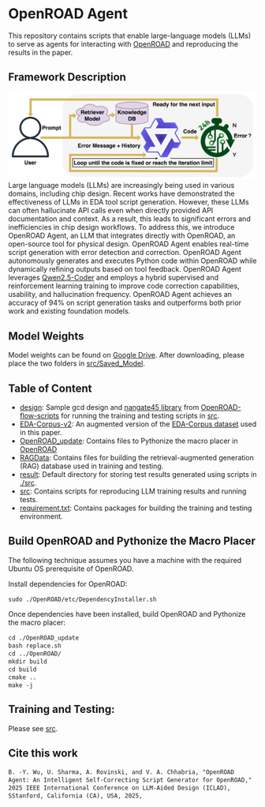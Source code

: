 # OpenROAD Agent
This repository contains scripts that enable large-language models (LLMs) to serve as agents for interacting with [OpenROAD](https://github.com/The-OpenROAD-Project/OpenROAD) and reproducing the results in the paper.

## Framework Description
![Inference](etc/inference.png)
Large language models (LLMs) are increasingly being used in various domains, including chip design. Recent works have demonstrated the effectiveness of LLMs in EDA tool script generation. However, these LLMs can often hallucinate API calls even when directly provided API documentation and context. As a result, this leads to significant errors and inefficiencies in chip design workflows. To address this, we introduce OpenROAD Agent, an LLM that integrates directly with OpenROAD, an open-source tool for physical design. OpenROAD Agent enables real-time script generation with error detection and correction. OpenROAD Agent autonomously generates and executes Python code within OpenROAD while dynamically refining outputs based on tool feedback. OpenROAD Agent leverages [Qwen2.5-Coder](https://github.com/QwenLM/Qwen2.5-Coder) and employs a hybrid supervised and reinforcement learning training to improve code correction capabilities, usability, and hallucination frequency. OpenROAD Agent achieves an accuracy of 94% on script generation tasks and outperforms both prior work and existing foundation models.

## Model Weights
Model weights can be found on [Google Drive](https://drive.google.com/drive/folders/1K8IqgZuiulumGWP7Qsa-GyYNV6zZU1B-?usp=sharing). After downloading, please place the two folders in [src/Saved_Model](./src/Saved_Model/).

## Table of Content
  - [design](./design): Sample gcd design and [nangate45 library](./design/nangate45) from [OpenROAD-flow-scripts](https://github.com/The-OpenROAD-Project/OpenROAD-flow-scripts/tree/master) for running the training and testing scripts in [src](./src).
  - [EDA-Corpus-v2](./EDA-Corpus-v2): An augmented version of the [EDA-Corpus dataset](https://ieeexplore.ieee.org/document/10691774) used in this paper.
  - [OpenROAD_update](./OpenROAD_update/): Contains files to Pythonize the macro placer in [OpenROAD](./OpenROAD)
  - [RAGData](./RAGData/): Contains files for building the retrieval-augmented generation (RAG) database used in training and testing.
  - [result](./result/): Default directory for storing test results generated using scripts in [./src](./src).
  - [src](./src/): Contains scripts for reproducing LLM training results and running tests.
  - [requirement.txt](./requirement.txt): Contains packages for building the training and testing environment.

## Build OpenROAD and Pythonize the Macro Placer

The following technique assumes you have a machine with the required Ubuntu OS prerequisite of OpenROAD.

Install dependencies for OpenROAD:
```
sudo ./OpenROAD/etc/DependencyInstaller.sh
```

Once dependencies have been installed, build OpenROAD and Pythonize the macro placer:

```
cd ./OpenROAD_update
bash replace.sh
cd ../OpenROAD/
mkdir build
cd build
cmake ..
make -j
```

## Training and Testing:
Please see [src](./src/).

## Cite this work
```
B. -Y. Wu, U. Sharma, A. Rovinski, and V. A. Chhabria, "OpenROAD Agent: An Intelligent Self-Correcting Script Generator for OpenROAD," 2025 IEEE International Conference on LLM-Aided Design (ICLAD), SStanford, California (CA), USA, 2025,
```